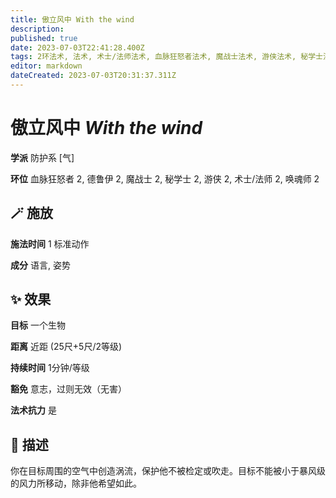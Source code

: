 ```yaml
---
title: 傲立风中 With the wind
description: 
published: true
date: 2023-07-03T22:41:28.400Z
tags: 2环法术, 法术, 术士/法师法术, 血脉狂怒者法术, 魔战士法术, 游侠法术, 秘学士法术, 德鲁伊法术, 防护系, 唤魂师法术, 气
editor: markdown
dateCreated: 2023-07-03T20:31:37.311Z
---
```


# **傲立风中** *With the wind*

**学派** 防护系 \[气\] 

**环位** 血脉狂怒者 2, 德鲁伊 2, 魔战士 2, 秘学士 2, 游侠 2, 术士/法师 2, 唤魂师 2

## 🪄 施放

**施法时间** 1 标准动作

**成分** 语言, 姿势

## ✨ 效果 

**目标** 一个生物 

**距离** 近距 (25尺+5尺/2等级)  

**持续时间** 1分钟/等级 

**豁免** 意志，过则无效（无害）

**法术抗力** 是

## 📖 描述

你在目标周围的空气中创造涡流，保护他不被检定或吹走。目标不能被小于暴风级的风力所移动，除非他希望如此。
    